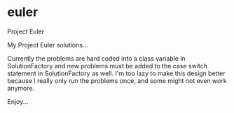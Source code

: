 euler
=====

Project Euler

My Project Euler solutions...

Currently the problems are hard coded into a class variable in SolutionFactory and new problems must be added to the case switch statement in SolutionFactory as well. I'm too lazy to make this design better because I really only run the problems once, and some might not even work anymore.

Enjoy...
